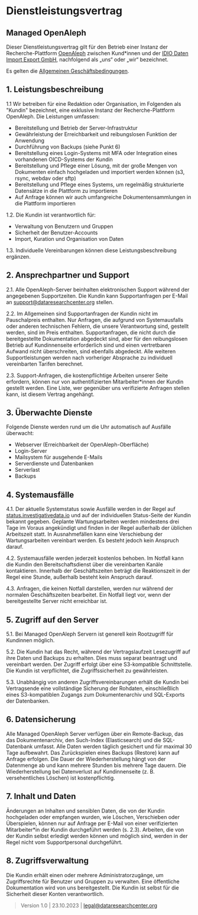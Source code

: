 # Dienstleistungsvertrag

## Managed OpenAleph

Dieser Dienstleistungsvertrag gilt für den Betrieb einer Instanz der Recherche-Plattform [OpenAleph](https://openaleph.org/) zwischen Kund*innen und der [IDIO Daten Import Export GmbH](https://dataresearchcenter.org), nachfolgend als „uns“ oder „wir“ bezeichnet.

Es gelten die [Allgemeinen Geschäftsbedingungen](./agb.md).

## 1. Leistungsbeschreibung

1.1 Wir betreiben für eine Redaktion oder Organisation, im Folgenden als "Kundin" bezeichnet, eine exklusive Instanz der Recherche-Plattform OpenAleph. Die Leistungen umfassen:

- Bereitstellung und Betrieb der Server-Infrastruktur
- Gewährleistung der Erreichbarkeit und reibungslosen Funktion der Anwendung
- Durchführung von Backups (siehe Punkt 6)
- Bereitstellung eines Login-Systems mit MFA oder Integration eines vorhandenen OICD-Systems der Kundin
- Bereitstellung und Pflege einer Lösung, mit der große Mengen von Dokumenten einfach hochgeladen und importiert werden können (s3, rsync, webdav oder sftp)
- Bereitstellung und Pflege eines Systems, um regelmäßig strukturierte Datensätze in die Plattform zu importieren
- Auf Anfrage können wir auch umfangreiche Dokumentensammlungen in die Plattform importieren

1.2. Die Kundin ist verantwortlich für:

- Verwaltung von Benutzern und Gruppen
- Sicherheit der Benutzer-Accounts
- Import, Kuration und Organisation von Daten

1.3. Individuelle Vereinbarungen können diese Leistungsbeschreibung ergänzen.

## 2. Ansprechpartner und Support

2.1. Alle OpenAleph-Server beinhalten elektronischen Support während der angegebenen Supportzeiten. Die Kundin kann Supportanfragen per E-Mail an [support@dataresearchcenter.org](mailto:support@dataresearchcenter.org) stellen.

2.2. Im Allgemeinen sind Supportanfragen der Kundin nicht im Pauschalpreis enthalten. Nur Anfragen, die aufgrund von Systemausfalls oder anderen technischen Fehlern, die unsere Verantwortung sind, gestellt werden, sind im Preis enthalten. Supportanfragen, die nicht durch die bereitgestellte Dokumentation abgedeckt sind, aber für den reibungslosen Betrieb auf Kundinnenseite erforderlich sind und einen vertretbaren Aufwand nicht überschreiten, sind ebenfalls abgedeckt. Alle weiteren Supportleistungen werden nach vorheriger Absprache zu individuell vereinbarten Tarifen berechnet.

2.3. Support-Anfragen, die kostenpflichtige Arbeiten unserer Seite erfordern, können nur von authentifizierten Mitarbeiter*innen der Kundin gestellt werden. Eine Liste, wer gegenüber uns verifizierte Anfragen stellen kann, ist diesem Vertrag angehängt.

## 3. Überwachte Dienste

Folgende Dienste werden rund um die Uhr automatisch auf Ausfälle überwacht:

- Webserver (Erreichbarkeit der OpenAleph-Oberfläche)
- Login-Server
- Mailsystem für ausgehende E-Mails
- Serverdienste und Datenbanken
- Serverlast
- Backups

## 4. Systemausfälle

4.1. Der aktuelle Systemstatus sowie Ausfälle werden in der Regel auf [status.investigativedata.io](https://status.investigativedata.io) und auf der individuellen Status-Seite der Kundin bekannt gegeben. Geplante Wartungsarbeiten werden mindestens drei Tage im Voraus angekündigt und finden in der Regel außerhalb der üblichen Arbeitszeit statt. In Ausnahmefällen kann eine Verschiebung der Wartungsarbeiten vereinbart werden. Es besteht jedoch kein Anspruch darauf.

4.2. Systemausfälle werden jederzeit kostenlos behoben. Im Notfall kann die Kundin den Bereitschaftsdienst über die vereinbarten Kanäle kontaktieren. Innerhalb der Geschäftszeiten beträgt die Reaktionszeit in der Regel eine Stunde, außerhalb besteht kein Anspruch darauf.

4.3. Anfragen, die keinen Notfall darstellen, werden nur während der normalen Geschäftszeiten bearbeitet. Ein Notfall liegt vor, wenn der bereitgestellte Server nicht erreichbar ist.

## 5. Zugriff auf den Server

5.1. Bei Managed OpenAleph Servern ist generell kein Rootzugriff für Kundinnen möglich.

5.2. Die Kundin hat das Recht, während der Vertragslaufzeit Lesezugriff auf ihre Daten und Backups zu erhalten. Dies muss separat beantragt und vereinbart werden. Der Zugriff erfolgt über eine S3-kompatible Schnittstelle. Die Kundin ist verpflichtet, die Zugriffssicherheit zu gewährleisten.

5.3. Unabhängig von anderen Zugriffsvereinbarungen erhält die Kundin bei Vertragsende eine vollständige Sicherung der Rohdaten, einschließlich eines S3-kompatiblen Zugangs zum Dokumentenarchiv und SQL-Exports der Datenbanken.

## 6. Datensicherung

Alle Managed OpenAleph Server verfügen über ein Remote-Backup, das das Dokumentenarchiv, den Such-Index (Elasticsearch) und die SQL-Datenbank umfasst. Alle Daten werden täglich gesichert und für maximal 30 Tage aufbewahrt. Das Zurückspielen eines Backups (Restore) kann auf Anfrage erfolgen. Die Dauer der Wiederherstellung hängt von der Datenmenge ab und kann mehrere Stunden bis mehrere Tage dauern. Die Wiederherstellung bei Datenverlust auf Kundinnenseite (z. B. versehentliches Löschen) ist kostenpflichtig.

## 7. Inhalt und Daten

Änderungen an Inhalten und sensiblen Daten, die von der Kundin hochgeladen oder empfangen wurden, wie Löschen, Verschieben oder Überspielen, können nur auf Anfrage per E-Mail von einer verifizierten Mitarbeiter*in der Kundin durchgeführt werden (s. 2.3). Arbeiten, die von der Kundin selbst erledigt werden können und möglich sind, werden in der Regel nicht vom Supportpersonal durchgeführt.

## 8. Zugriffsverwaltung

Die Kundin erhält einen oder mehrere Administratorzugänge, um Zugriffsrechte für Benutzer und Gruppen zu verwalten. Eine öffentliche Dokumentation wird von uns bereitgestellt. Die Kundin ist selbst für die Sicherheit dieser Konten verantwortlich.


> Version 1.0 | 23.10.2023 | [legal@dataresearchcenter.org](mailto:legal@dataresearchcenter.org)
